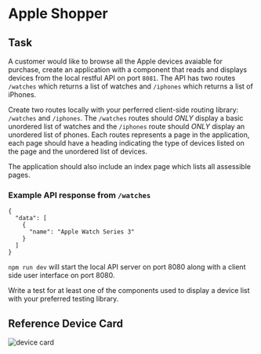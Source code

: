 # Apple Shopper

## Task

A customer would like to browse all the Apple devices avaiable for purchase, create an application with a component that reads and displays devices from the local restful API on port `8081`.
The API has two routes `/watches` which returns a list of watches and `/iphones` which returns a list of iPhones.

Create two routes locally with your perferred client-side routing library: `/watches` and `/iphones`. The `/watches` routes should *ONLY* display a basic unordered list of watches and the `/iphones` route should *ONLY* display an unordered list of phones.
Each routes represents a page in the application, each page should have a heading indicating the type of devices listed on the page and the unordered list of devices.

The application should also include an index page which lists all assessible pages.

### Example API response from `/watches`

```
{
  "data": [
    {
      "name": "Apple Watch Series 3" 
    }
  ]
}
```

`npm run dev` will start the local API server on port 8080 along with a client side user interface on port 8080.


Write a test for at least one of the components used to display a device list with your preferred testing library. 


## Reference Device Card

![device card](https://github.com/akeemattelus/apple-shopper/blob/master/public/images/device-card.png)

